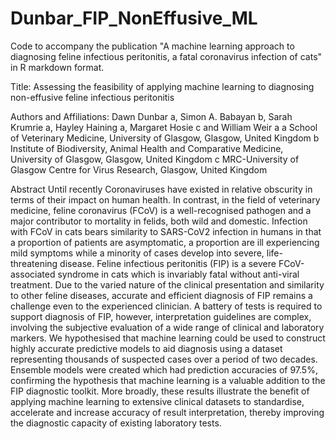 # Dunbar_FIP_NonEffusive_ML
Code to accompany the publication "A machine learning approach to diagnosing feline infectious peritonitis, a fatal coronavirus infection of cats" in R markdown format.

Title: Assessing the feasibility of applying machine learning to diagnosing non-effusive feline infectious peritonitis

Authors and Affiliations: Dawn Dunbar a, Simon A. Babayan b, Sarah Krumrie a, Hayley Haining a, Margaret Hosie c and William Weir a a School of Veterinary Medicine, University of Glasgow, Glasgow, United Kingdom b Institute of Biodiversity, Animal Health and Comparative Medicine, University of Glasgow, Glasgow, United Kingdom c MRC-University of Glasgow Centre for Virus Research, Glasgow, United Kingdom

Abstract Until recently Coronaviruses have existed in relative obscurity in terms of their impact on human health. In contrast, in the field of veterinary medicine, feline coronavirus (FCoV) is a well-recognised pathogen and a major contributor to mortality in felids, both wild and domestic. Infection with FCoV in cats bears similarity to SARS-CoV2 infection in humans in that a proportion of patients are asymptomatic, a proportion are ill experiencing mild symptoms while a minority of cases develop into severe, life-threatening disease. Feline infectious peritonitis (FIP) is a severe FCoV-associated syndrome in cats which is invariably fatal without anti-viral treatment. Due to the varied nature of the clinical presentation and similarity to other feline diseases, accurate and efficient diagnosis of FIP remains a challenge even to the experienced clinician. A battery of tests is required to support diagnosis of FIP, however, interpretation guidelines are complex, involving the subjective evaluation of a wide range of clinical and laboratory markers. We hypothesised that machine learning could be used to construct highly accurate predictive models to aid diagnosis using a dataset representing thousands of suspected cases over a period of two decades. Ensemble models were created which had prediction accuracies of 97.5%, confirming the hypothesis that machine learning is a valuable addition to the FIP diagnostic toolkit. More broadly, these results illustrate the benefit of applying machine learning to extensive clinical datasets to standardise, accelerate and increase accuracy of result interpretation, thereby improving the diagnostic capacity of existing laboratory tests.
